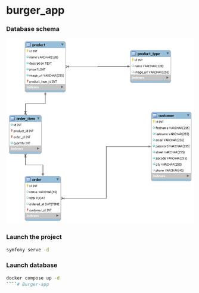 # burger_app

### Database schema

![Database schema](doc/database.png)

### Launch the project
```bash 
symfony serve -d
```

### Launch database
```bash
docker compose up -d 
````# Burger-app

